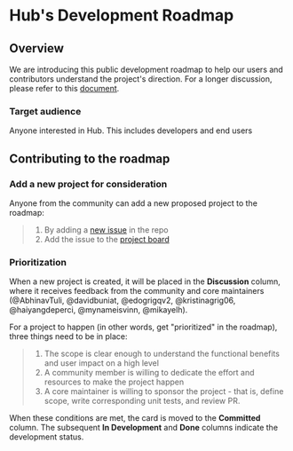 # Hub's Development Roadmap
## Overview
We are introducing this public development roadmap to help our users and contributors understand the project's direction. For a longer discussion, please refer to this [document](https://www.notion.so/Hub-Roadmap-24854a6648bb488e9063681890f8c890).

### Target audience
Anyone interested in Hub. This includes developers and end users

## Contributing to the roadmap
### Add a new project for consideration
Anyone from the community can add a new proposed project to the roadmap:
> 1. By adding a [new issue](https://github.com/activeloopai/Hub/issues) in the repo
> 1. Add the issue to the [project board](https://github.com/activeloopai/Hub/projects/10)
 
### Prioritization
When a new project is created, it will be placed in the **Discussion** column, where it receives feedback from the community and core maintainers (@AbhinavTuli, @davidbuniat, @edogrigqv2, @kristinagrig06, @haiyangdeperci, @mynameisvinn, @mikayelh).

For a project to happen (in other words, get "prioritized" in the roadmap), three things need to be in place:

> 1. The scope is clear enough to understand the functional benefits and user impact on a high level
> 1. A community member is willing to dedicate the effort and resources to make the project happen
> 1. A core maintainer is willing to sponsor the project - that is, define scope, write corresponding unit tests, and review PR.

When these conditions are met, the card is moved to the **Committed** column. The subsequent **In Development** and **Done** columns indicate the development status.